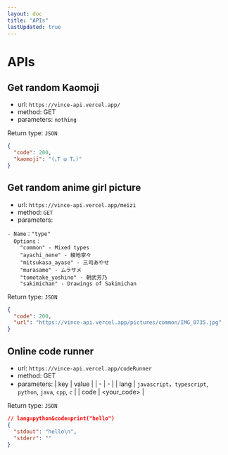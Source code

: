 ```yaml
---
layout: doc
title: "APIs"
lastUpdated: true
---
```


# APIs

## Get random Kaomoji

- url: `https://vince-api.vercel.app/`
- method: GET
- parameters: `nothing`

Return type: `JSON`

```json
{
  "code": 200,
  "kaomoji": "(｡T ω T｡)"
}
```

## Get random anime girl picture

- url: `https://vince-api.vercel.app/meizi`
- method: `GET`
- parameters:

```
- Name："type"
  Options：
    "common" - Mixed types
    "ayachi_nene" - 綾地寧々
    "mitsukasa_ayase" - 三司あやせ
    "murasame" - ムラサメ
    "tomotake_yoshino" - 朝武芳乃
    "sakimichan" - Drawings of Sakimichan
```

Return type: `JSON`

```json
{
  "code": 200,
  "url": "https://vince-api.vercel.app/pictures/common/IMG_0735.jpg"
}
```

## Online code runner

- url: `https://vince-api.vercel.app/codeRunner`
- method: GET
- parameters:
  | key | value |
  | - | - |
  | lang | `javascript`，`typescript`, `python`, `java`, `cpp`, `c` |
  | code | <your_code> |

Return type: `JSON`

```json
// lang=python&code=print("hello")
{
  "stdout": "hello\n",
  "stderr": ""
}
```
